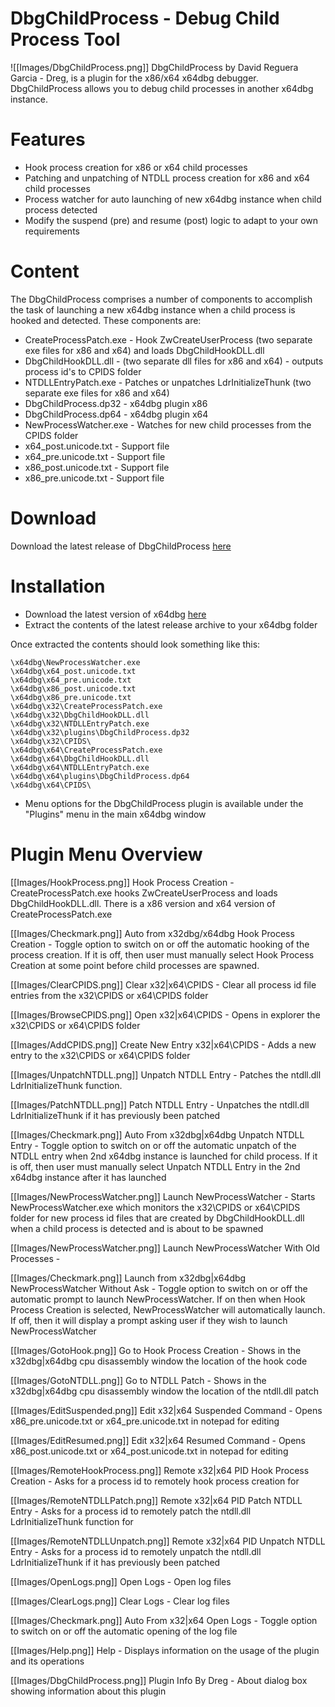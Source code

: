 # DbgChildProcess - Debug Child Process Tool 

![[Images/DbgChildProcess.png]] DbgChildProcess by David Reguera Garcia - Dreg, is a plugin for the x86/x64 x64dbg debugger. DbgChildProcess allows you to debug child processes in another x64dbg instance.

# Features

* Hook process creation for x86 or x64 child processes
* Patching and unpatching of NTDLL process creation for x86 and x64 child processes
* Process watcher for auto launching of new x64dbg instance when child process detected
* Modify the suspend (pre) and resume (post) logic to adapt to your own requirements

# Content
The DbgChildProcess comprises a number of components to accomplish the task of launching a new x64dbg instance when a child process is hooked and detected. These components are:

* CreateProcessPatch.exe - Hook ZwCreateUserProcess (two separate exe files for x86 and x64) and loads DbgChildHookDLL.dll
* DbgChildHookDLL.dll - (two separate dll files for x86 and x64) - outputs process id's to CPIDS folder
* NTDLLEntryPatch.exe - Patches or unpatches LdrInitializeThunk (two separate exe files for x86 and x64)
* DbgChildProcess.dp32 - x64dbg plugin x86 
* DbgChildProcess.dp64 - x64dbg plugin x64
* NewProcessWatcher.exe - Watches for new child processes from the CPIDS folder
* x64_post.unicode.txt - Support file
* x64_pre.unicode.txt - Support file
* x86_post.unicode.txt - Support file
* x86_pre.unicode.txt - Support file

# Download
Download the latest release of DbgChildProcess [here](https://github.com/David-Reguera-Garcia-Dreg/DbgChild/releases)

# Installation

* Download the latest version of x64dbg [here](https://github.com/x64dbg/x64dbg/releases)
* Extract the contents of the latest release archive to your x64dbg folder

Once extracted the contents should look something like this:

```
\x64dbg\NewProcessWatcher.exe
\x64dbg\x64_post.unicode.txt
\x64dbg\x64_pre.unicode.txt
\x64dbg\x86_post.unicode.txt
\x64dbg\x86_pre.unicode.txt
\x64dbg\x32\CreateProcessPatch.exe
\x64dbg\x32\DbgChildHookDLL.dll
\x64dbg\x32\NTDLLEntryPatch.exe
\x64dbg\x32\plugins\DbgChildProcess.dp32
\x64dbg\x32\CPIDS\
\x64dbg\x64\CreateProcessPatch.exe
\x64dbg\x64\DbgChildHookDLL.dll
\x64dbg\x64\NTDLLEntryPatch.exe
\x64dbg\x64\plugins\DbgChildProcess.dp64
\x64dbg\x64\CPIDS\
```

* Menu options for the DbgChildProcess plugin is available under the "Plugins" menu in the main x64dbg window


# Plugin Menu Overview

[[Images/HookProcess.png]] Hook Process Creation - CreateProcessPatch.exe hooks ZwCreateUserProcess and loads DbgChildHookDLL.dll. There is a x86 version and x64 version of CreateProcessPatch.exe

[[Images/Checkmark.png]] Auto from x32dbg/x64dbg Hook Process Creation - Toggle option to switch on or off the automatic hooking of the process creation. If it is off, then user must manually select Hook Process Creation at some point before child processes are spawned.

[[Images/ClearCPIDS.png]] Clear x32|x64\CPIDS - Clear all process id file entries from the x32\CPIDS or x64\CPIDS folder

[[Images/BrowseCPIDS.png]] Open x32|x64\CPIDS - Opens in explorer the x32\CPIDS or x64\CPIDS folder 

[[Images/AddCPIDS.png]] Create New Entry x32|x64\CPIDS - Adds a new entry to the x32\CPIDS or x64\CPIDS folder 

[[Images/UnpatchNTDLL.png]] Unpatch NTDLL Entry - Patches the ntdll.dll LdrInitializeThunk function.

[[Images/PatchNTDLL.png]] Patch NTDLL Entry - Unpatches the ntdll.dll LdrInitializeThunk if it has previously been patched

[[Images/Checkmark.png]] Auto From x32dbg|x64dbg Unpatch NTDLL Entry - Toggle option to switch on or off the automatic unpatch of the NTDLL entry when 2nd x64dbg instance is launched for child process. If it is off, then user must manually select Unpatch NTDLL Entry in the 2nd x64dbg instance after it has launched

[[Images/NewProcessWatcher.png]] Launch NewProcessWatcher - Starts NewProcessWatcher.exe which monitors the x32\CPIDS or x64\CPIDS folder for new process id files that are created by DbgChildHookDLL.dll when a child process is detected and is about to be spawned

[[Images/NewProcessWatcher.png]] Launch NewProcessWatcher With Old Processes - 

[[Images/Checkmark.png]] Launch from x32dbg|x64dbg NewProcessWatcher Without Ask - Toggle option to switch on or off the automatic prompt to launch NewProcessWatcher. If on then when Hook Process Creation is selected, NewProcessWatcher will automatically launch. If off, then it will display a prompt asking user if they wish to launch NewProcessWatcher

[[Images/GotoHook.png]] Go to Hook Process Creation - Shows in the x32dbg|x64dbg cpu disassembly window the location of the hook code

[[Images/GotoNTDLL.png]] Go to NTDLL Patch - Shows in the x32dbg|x64dbg cpu disassembly window the location of the ntdll.dll patch

[[Images/EditSuspended.png]] Edit x32|x64 Suspended Command - Opens x86_pre.unicode.txt or x64_pre.unicode.txt in notepad for editing

[[Images/EditResumed.png]] Edit x32|x64 Resumed Command - Opens x86_post.unicode.txt or x64_post.unicode.txt in notepad for editing

[[Images/RemoteHookProcess.png]] Remote x32|x64 PID Hook Process Creation - Asks for a process id to remotely hook process creation for

[[Images/RemoteNTDLLPatch.png]] Remote x32|x64 PID Patch NTDLL Entry - Asks for a process id to remotely patch the ntdll.dll LdrInitializeThunk function for

[[Images/RemoteNTDLLUnpatch.png]] Remote x32|x64 PID Unpatch NTDLL Entry - Asks for a process id to remotely unpatch the ntdll.dll LdrInitializeThunk if it has previously been patched

[[Images/OpenLogs.png]] Open Logs - Open log files

[[Images/ClearLogs.png]] Clear Logs - Clear log files

[[Images/Checkmark.png]] Auto From x32|x64 Open Logs - Toggle option to switch on or off the automatic opening of the log file

[[Images/Help.png]] Help - Displays information on the usage of the plugin and its operations

[[Images/DbgChildProcess.png]] Plugin Info By Dreg - About dialog box showing information about this plugin






